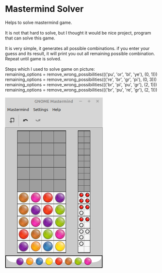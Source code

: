 # Mastermind Solver
Helps to solve mastermind game.<br>
<br>
It is not that hard to solve, but I thought it would be nice project, program that can solve this game.<br>
<br>
It is very simple, it generates all possible combinations. if you enter your guess and its result, it will print you out all remaining possible combination.<br>
Repeat until game is solved.<br>
<br>
Steps which I used to solve game on picture:<br>
remaining_options = remove_wrong_possibilities((('pu', 'or', 'bl', 'ye'), (0, 1)))<br>
remaining_options = remove_wrong_possibilities((('re', 'br', 'gr', 'pi'), (0, 3)))<br>
remaining_options = remove_wrong_possibilities((('br', 'pi', 'pu', 'gr'), (2, 1)))<br>
remaining_options = remove_wrong_possibilities((('br', 'pu', 're', 'gr'), (2, 1)))<br>
<br>
![Picure of Mastermind Game](https://github.com/Skoteinos1/mastermind_solver/blob/main/masterm.png)
